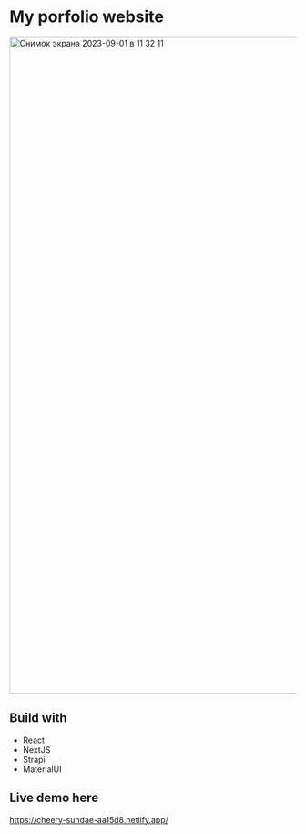 # My porfolio website

<img width="1152" alt="Снимок экрана 2023-09-01 в 11 32 11" src="https://github.com/daminoki/daria-andreeva-portfolio/assets/111310486/d82b447d-2ad7-4766-b856-98a5ca8f6144">

## Build with
* React
* NextJS
* Strapi
* MaterialUI

## Live demo here
https://cheery-sundae-aa15d8.netlify.app/
